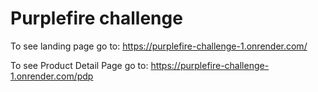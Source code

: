 # Purplefire challenge

To see landing page go to: https://purplefire-challenge-1.onrender.com/

To see Product Detail Page go to: https://purplefire-challenge-1.onrender.com/pdp
